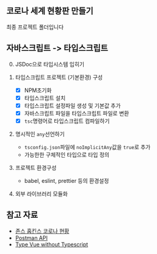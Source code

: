 ## 코로나 세계 현황판 만들기

최종 프로젝트 폴더입니다

## 자바스크립트 -> 타입스크립트

0. JSDoc으로 타입시스템 입히기

1. 타입스크립트 프로젝트 (기본환경) 구성

   - [x] NPM초기화
   - [x] 타입스크립트 설치
   - [x] 타입스크립트 설정파일 생성 및 기본값 추가
   - [x] 자바스크립트 파일을 타입스크립트 파일로 변환
   - [x] `tsc`명령어로 타입스크립트 컴파일하기

2. 명시적인 `any`선언하기
   - `tsconfig.json`파일에 `noImplicitAny`값을 `true`로 추가
   - 가능한한 구체적인 타입으로 타입 정의

3. 프로젝트 환경구성
   - babel, eslint, prettier 등의 환경설정

4. 외부 라이브러리 모듈화
   

## 참고 자료

- [존스 홉킨스 코로나 현황](https://www.arcgis.com/apps/opsdashboard/index.html#/bda7594740fd40299423467b48e9ecf6)
- [Postman API](https://documenter.getpostman.com/view/10808728/SzS8rjbc?version=latest#27454960-ea1c-4b91-a0b6-0468bb4e6712)
- [Type Vue without Typescript](https://blog.usejournal.com/type-vue-without-typescript-b2b49210f0b)
